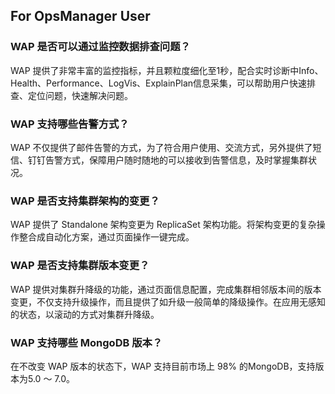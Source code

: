 ## For OpsManager User

### WAP 是否可以通过监控数据排查问题？

WAP 提供了非常丰富的监控指标，并且颗粒度细化至1秒，配合实时诊断中Info、Health、Performance、LogVis、ExplainPlan信息采集，可以帮助用户快速排查、定位问题，快速解决问题。



### WAP 支持哪些告警方式？

WAP 不仅提供了邮件告警的方式，为了符合用户使用、交流方式，另外提供了短信、钉钉告警方式，保障用户随时随地的可以接收到告警信息，及时掌握集群状况。



### WAP 是否支持集群架构的变更？

WAP 提供了 Standalone 架构变更为 ReplicaSet 架构功能。将架构变更的复杂操作整合成自动化方案，通过页面操作一键完成。



### WAP 是否支持集群版本变更？

WAP 提供对集群升降级的功能，通过页面信息配置，完成集群相邻版本间的版本变更，不仅支持升级操作，而且提供了如升级一般简单的降级操作。在应用无感知的状态，以滚动的方式对集群升降级。



### WAP 支持哪些 MongoDB 版本？

在不改变 WAP 版本的状态下，WAP 支持目前市场上 98% 的MongoDB，支持版本为5.0 ～ 7.0。